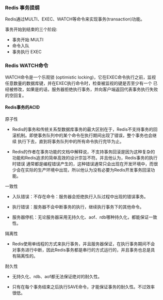 
### Redis 事务提纲

Redis通过MULTI、EXEC、WATCH等命令来实现事务(transaction)功能。

事务开始到结束的三个阶段:

* 事务开始 MULTI
* 命令入队 
* 事务执行 EXEC

### Redis WATCH命令

WATCH命令是一个乐观锁 (optimistic locking)，它在EXEC命令执行之前，监视任意数量的数据库键，并在EXEC执行命令时，检查被监视的键是否至少有一个
已经被修改，如果是的话，服务器拒绝执行事务，并向客户端返回代表事务执行失败的空回复。


#### Redis事务的ACID

原子性

* Redis的事务和传统关系型数据库事务的最大区别在于，Redis不支持事务的回滚机制。即使事务队列中的某个命令在执行期间出现了错误，整个事务也会继续
执行下去，直到将事务队列中的所有命令执行完毕为止。

* Redis的作者在事务功能的文档中解释说，不支持事务回滚是因为这种复杂的功能和Redis追求的简单高效的设计宗旨不符。并且他认为，Redis事务的执行时错误
通常都是编程错误产生的，这种错误通常只会出现在开发环境中，而很少会在实际的生产环境中出现，所以他认为没有必要为Redis开发事务回滚功能。

一致性

* 入队错误：不存在命令：服务器会拒绝执行入队过程中出现的错误事务。

* 执行错误：服务器不会中断事务的执行，继续执行事务下的其他命令。

* 服务器停机：无论服务器采用无持久化、aof、rdb哪种持久化，都能保证一致性。

隔离性

* Redis使用单线程的方式来执行事务，并且服务器保证，在执行事务期间不会对事务进行中断，因此Redis事务都是串行的方式运行的，并且事务也总是具有隔离性的。

耐久性

* 无持久化、rdb、aof都无法保证绝对的耐久性。

* 只有在每个事务结束之后执行SAVE命令，才能保证事务的耐久性。不过效率很低。